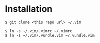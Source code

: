 # Installation

    $ git clone <this repo url> ~/.vim

    $ ln -s ~/.vim/.vimrc ~/.vimrc
    $ ln -s ~/.vim/.vundle.vim ~/.vundle.vim
